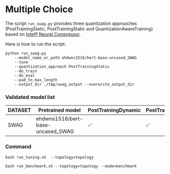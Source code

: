 # Multiple Choice

The script `run_swag.py` provides three quantization approaches (PostTrainingStatic, PostTrainingStatic and QuantizationAwareTraining) based on [Intel® Neural Compressor](https://github.com/intel/neural-compressor).

Here is how to run the script:
 
```
python run_swag.py 
    --model_name_or_path ehdwns1516/bert-base-uncased_SWAG 
    --tune     
    --quantization_approach PostTrainingStatic    
    --do_train    
    --do_eval     
    --pad_to_max_length    
    --output_dir ./tmp/swag_output --overwrite_output_dir
```

### Validated model list

|DATASET|Pretrained model|PostTrainingDynamic | PostTrainingStatic | QuantizationAwareTraining
|---|------------------------------------|---|---|---
|SWAG|ehdwns1516/bert-base-uncased_SWAG| ✅| ✅| ✅



### Command

```
bash run_tuning.sh  --topology=topology
```

```
bash run_benchmark.sh --topology=topology --mode=benchmark
```